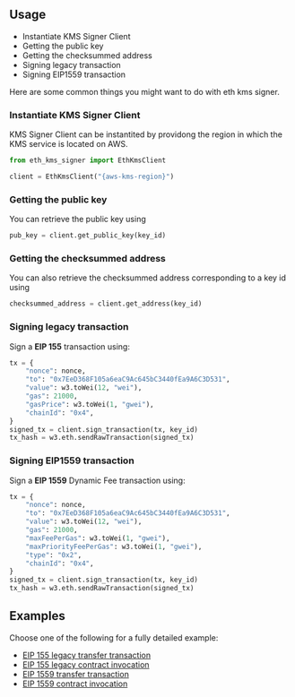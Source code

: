 ## Usage

- Instantiate KMS Signer Client
- Getting the public key
- Getting the checksummed address
- Signing legacy transaction
- Signing EIP1559 transaction

Here are some common things you might want to do with eth kms signer.

### Instantiate KMS Signer Client

KMS Signer Client can be instantited by providong the region in which the KMS service is located on AWS.

```python
from eth_kms_signer import EthKmsClient

client = EthKmsClient("{aws-kms-region}")
```

### Getting the public key

You can retrieve the public key using

```python
pub_key = client.get_public_key(key_id)
```

### Getting the checksummed address

You can also retrieve the checksummed address corresponding to a key id using

```python
checksummed_address = client.get_address(key_id)
```

### Signing legacy transaction

Sign a **EIP 155** transaction using:

```python
tx = {
    "nonce": nonce,
    "to": "0x7EeD368F105a6eaC9Ac645bC3440fEa9A6C3D531",
    "value": w3.toWei(12, "wei"),
    "gas": 21000,
    "gasPrice": w3.toWei(1, "gwei"),
    "chainId": "0x4",
}
signed_tx = client.sign_transaction(tx, key_id)
tx_hash = w3.eth.sendRawTransaction(signed_tx)
```

### Signing EIP1559 transaction

Sign a **EIP 1559** Dynamic Fee transaction using:

```python
tx = {
    "nonce": nonce,
    "to": "0x7EeD368F105a6eaC9Ac645bC3440fEa9A6C3D531",
    "value": w3.toWei(12, "wei"),
    "gas": 21000,
    "maxFeePerGas": w3.toWei(1, "gwei"),
    "maxPriorityFeePerGas": w3.toWei(1, "gwei"),
    "type": "0x2",
    "chainId": "0x4",
}
signed_tx = client.sign_transaction(tx, key_id)
tx_hash = w3.eth.sendRawTransaction(signed_tx)
```

## Examples

Choose one of the following for a fully detailed example:

- [EIP 155 legacy transfer transaction](./examples/legacy/transfer.py)
- [EIP 155 legacy contract invocation](./examples/legacy/contract_invoke.py)
- [EIP 1559 transfer transaction](./examples/eip1559/transfer.py)
- [EIP 1559 contract invocation](./examples/eip1559/contract_invoke.py)
